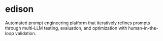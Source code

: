 # edison
Automated prompt engineering platform that iteratively refines prompts through multi-LLM testing, evaluation, and optimization with human-in-the-loop validation.
